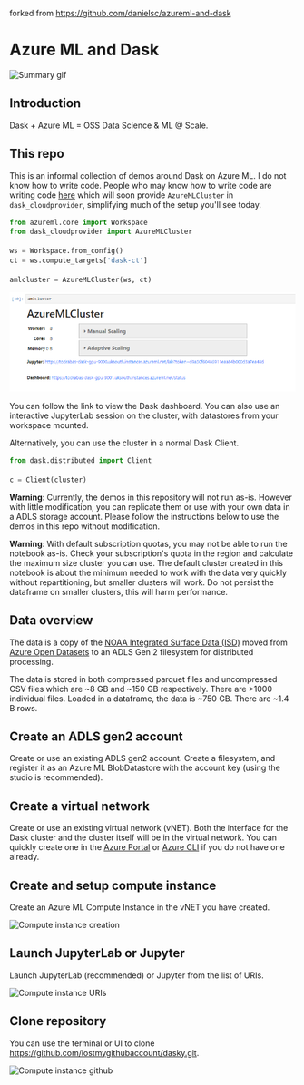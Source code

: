 forked from https://github.com/danielsc/azureml-and-dask

# Azure ML and Dask 

![Summary gif](media/describe.gif)

## Introduction

Dask + Azure ML = OSS Data Science & ML @ Scale.


## This repo
This is an informal collection of demos around Dask on Azure ML. I do not know how to write code. People who may know how to write code are writing code [here](https://github.com/drabastomek/dask-cloudprovider) which will soon provide `AzureMLCluster` in `dask_cloudprovider`, simplifying much of the setup you'll see today. 

```python
from azureml.core import Workspace
from dask_cloudprovider import AzureMLCluster

ws = Workspace.from_config()
ct = ws.compute_targets['dask-ct']

amlcluster = AzureMLCluster(ws, ct)
```

![Widget](media/widget.png)

You can follow the link to view the Dask dashboard. You can also use an interactive JupyterLab session on the cluster, with datastores from your workspace mounted.

Alternatively, you can use the cluster in a normal Dask Client.

```python
from dask.distributed import Client

c = Client(cluster)
```

**Warning**: Currently, the demos in this repository will not run as-is. However with little modification, you can replicate them or use with your own data in a ADLS storage account. Please follow the instructions below to use the demos in this repo without modification.

**Warning**: With default subscription quotas, you may not be able to run the notebook as-is. Check your subscription's quota in the region and calculate the maximum size cluster you can use. The default cluster created in this notebook is about the minimum needed to work with the data very quickly without repartitioning, but smaller clusters will work. Do not persist the dataframe on smaller clusters, this will harm performance.

## Data overview

The data is a copy of the [NOAA Integrated Surface Data (ISD)](https://azure.microsoft.com/services/open-datasets/catalog/noaa-integrated-surface-data/) moved from [Azure Open Datasets](https://azure.microsoft.com/services/open-datasets/catalog/) to an ADLS Gen 2 filesystem for distributed processing. 

The data is stored in both compressed parquet files and uncompressed CSV files which are ~8 GB and ~150 GB respectively. There are >1000 individual files. Loaded in a dataframe, the data is ~750 GB. There are ~1.4 B rows.

## Create an ADLS gen2 account

Create or use an existing ADLS gen2 account. Create a filesystem, and register it as an Azure ML BlobDatastore with the account key (using the studio is recommended).

## Create a virtual network 

Create or use an existing virtual network (vNET). Both the interface for the Dask cluster and the cluster itself will be in the virtual network. You can quickly create one in the [Azure Portal](https://docs.microsoft.com/en-us/azure/virtual-network/quick-create-portal) or [Azure CLI](https://docs.microsoft.com/en-us/azure/virtual-network/quick-create-cli) if you do not have one already.

## Create and setup compute instance 

Create an Azure ML Compute Instance in the vNET you have created.


![Compute instance creation](media/instance-create.png)

## Launch JupyterLab or Jupyter

Launch JupyterLab (recommended) or Jupyter from the list of URIs. 

![Compute instance URIs](media/instance-launch.png)

## Clone repository

You can use the terminal or UI to clone https://github.com/lostmygithubaccount/dasky.git.

![Compute instance github](media/instance-github.png)
